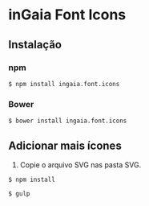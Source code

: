 # inGaia Font Icons

## Instalação

### npm

```console
$ npm install ingaia.font.icons
```

### Bower

```console
$ bower install ingaia.font.icons
```

## Adicionar mais ícones

1. Copie o arquivo SVG nas pasta SVG.

```console
$ npm install
```

```console
$ gulp
```
